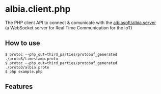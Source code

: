 # albia.client.php

The PHP client API to connect & comunicate with the [albiasoft/albia.server](https://github.com/albiasoft/albia.server) (a WebSocket server for Real Time Communication for the IoT)

## How to use

```
$ protoc --php_out=third_parties/protobuf_generated ./proto3/timestamp.proto
$ protoc --php_out=third_parties/protobuf_generated ./proto3/albia.proto
$ php example.php
```

## Features
